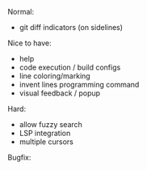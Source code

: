 Normal:
- git diff indicators (on sidelines)

Nice to have:
- help
- code execution / build configs
- line coloring/marking
- invent lines programming command
- visual feedback / popup


Hard:
- allow fuzzy search
- LSP integration
- multiple cursors

Bugfix:
